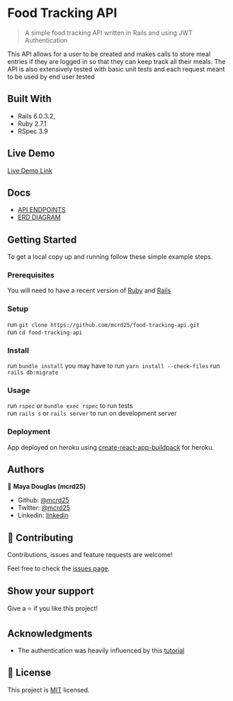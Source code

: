 # Food Tracking API

> A simple food tracking API written in Rails and using JWT Authentication

This API allows for a user to be created and makes calls to store meal entries if they are logged in so that they can keep track all their meals.
The API is also extensively tested with basic unit tests and each request meant to be used by end user tested

## Built With

- Rails 6.0.3.2,
- Ruby 2.7.1
- RSpec 3.9

## Live Demo

[Live Demo Link]()

## Docs
- [API ENDPOINTS](docs/API_Endpoints.pdf)
- [ERD DIAGRAM](docs/foodtracker.png)


## Getting Started

To get a local copy up and running follow these simple example steps.

### Prerequisites
You will need to have a recent version of [Ruby](https://www.ruby-lang.org/en/) and [Rails](https://rubyonrails.org/)

### Setup
run `git clone https://github.com/mcrd25/food-tracking-api.git` <br>
run `cd food-tracking-api`

### Install
run `bundle install`
you may have to run `yarn install --check-files`
run `rails db:migrate`

### Usage
run `rspec` or `bundle exec rspec` to run tests <br>
run `rails s` or `rails server` to run on development server

### Deployment
App deployed on heroku using [create-react-app-buildpack](https://github.com/mars/create-react-app-buildpack) for heroku.



## Authors

👤 **Maya Douglas (mcrd25)**

- Github: [@mcrd25](https://github.com/mcrd25)
- Twitter: [@mcrd25](https://twitter.com/mcrd25)
- Linkedin: [linkedin](https://linkedin.com/in/mayadouglas)

## 🤝 Contributing

Contributions, issues and feature requests are welcome!

Feel free to check the [issues page](issues/).

## Show your support

Give a ⭐️ if you like this project!

## Acknowledgments

- The authentication was heavily influenced by this [tutorial](https://scotch.io/tutorials.build-a-restful-json-api-with-rails-5-part-two)

## 📝 License

This project is [MIT](LICENSE) licensed.